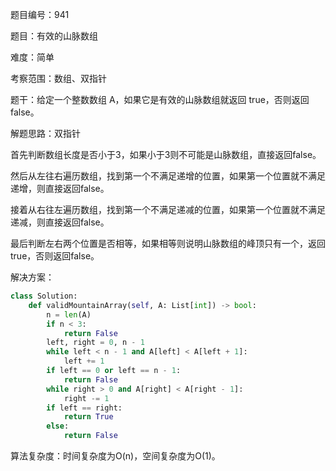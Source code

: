 题目编号：941

题目：有效的山脉数组

难度：简单

考察范围：数组、双指针

题干：给定一个整数数组 A，如果它是有效的山脉数组就返回 true，否则返回 false。

解题思路：双指针

首先判断数组长度是否小于3，如果小于3则不可能是山脉数组，直接返回false。

然后从左往右遍历数组，找到第一个不满足递增的位置，如果第一个位置就不满足递增，则直接返回false。

接着从右往左遍历数组，找到第一个不满足递减的位置，如果第一个位置就不满足递减，则直接返回false。

最后判断左右两个位置是否相等，如果相等则说明山脉数组的峰顶只有一个，返回true，否则返回false。

解决方案：

```python
class Solution:
    def validMountainArray(self, A: List[int]) -> bool:
        n = len(A)
        if n < 3:
            return False
        left, right = 0, n - 1
        while left < n - 1 and A[left] < A[left + 1]:
            left += 1
        if left == 0 or left == n - 1:
            return False
        while right > 0 and A[right] < A[right - 1]:
            right -= 1
        if left == right:
            return True
        else:
            return False
```

算法复杂度：时间复杂度为O(n)，空间复杂度为O(1)。